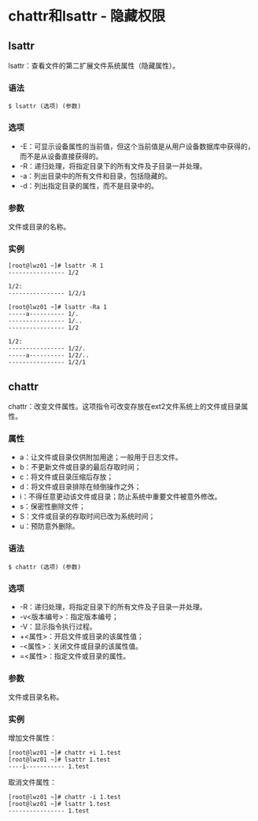 # chattr和lsattr - 隐藏权限

## lsattr
lsattr：查看文件的第二扩展文件系统属性（隐藏属性）。

### 语法
    $ lsattr (选项) (参数)

### 选项
* -E：可显示设备属性的当前值，但这个当前值是从用户设备数据库中获得的，而不是从设备直接获得的。
* -R：递归处理，将指定目录下的所有文件及子目录一并处理。
* -a：列出目录中的所有文件和目录，包括隐藏的。
* -d：列出指定目录的属性，而不是目录中的。

### 参数
文件或目录的名称。

### 实例
    [root@lwz01 ~]# lsattr -R 1
    ---------------- 1/2

    1/2:
    ---------------- 1/2/1

    [root@lwz01 ~]# lsattr -Ra 1
    -----a---------- 1/.
    ---------------- 1/..
    ---------------- 1/2

    1/2:
    ---------------- 1/2/.
    -----a---------- 1/2/..
    ---------------- 1/2/1


## chattr
chattr：改变文件属性。这项指令可改变存放在ext2文件系统上的文件或目录属性。

### 属性
* a：让文件或目录仅供附加用途；一般用于日志文件。
* b：不更新文件或目录的最后存取时间；
* c：将文件或目录压缩后存放；
* d：将文件或目录排除在倾倒操作之外；
* i：不得任意更动该文件或目录；防止系统中重要文件被意外修改。
* s：保密性删除文件；
* S：文件或目录的存取时间已改为系统时间；
* u：预防意外删除。

### 语法
    $ chattr (选项) (参数)

### 选项
* -R：递归处理，将指定目录下的所有文件及子目录一并处理。
* -v<版本编号>：指定版本编号；
* -V：显示指令执行过程。
* +<属性>：开启文件或目录的该属性值；
* -<属性>：关闭文件或目录的该属性值。
* =<属性>：指定文件或目录的属性。

### 参数
文件或目录名称。

### 实例
增加文件属性：
```
[root@lwz01 ~]# chattr +i 1.test
[root@lwz01 ~]# lsattr 1.test
----i----------- 1.test
```
取消文件属性：
```
[root@lwz01 ~]# chattr -i 1.test
[root@lwz01 ~]# lsattr 1.test
---------------- 1.test
```
